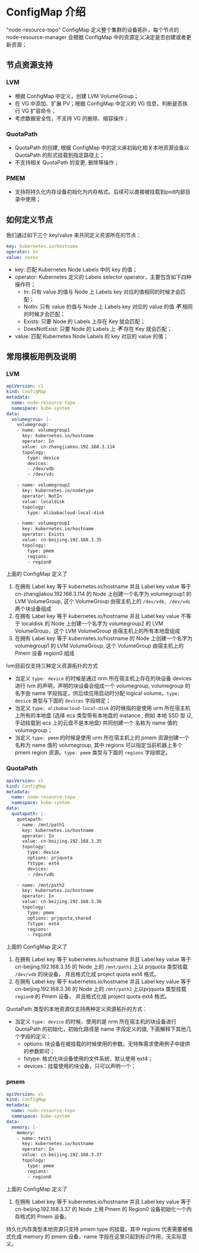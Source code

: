 # ConfigMap 介绍

"node-resource-topo" ConfigMap 定义整个集群的设备拓扑，每个节点的 node-resource-manager 会根据 ConfigMap 中的资源定义决定是否创建或者更新资源；

## 节点资源支持

### LVM
- 根据 ConfigMap 中定义，创建 LVM VolumeGroup；
- 在 VG 中添加、扩展 PV；根据 ConfigMap 中定义的 VG 信息，判断是否执行 VG 扩容命令；
- 考虑数据安全性，不支持 VG 的删除、缩容操作；

### QuotaPath
- QuotaPath 的创建, 根据 ConfigMap 中的定义来初始化相关本地资源设备以 QuotaPath 的形式挂载到指定路径上；
- 不支持相关 QuotaPath 的变更, 删除等操作；

### PMEM
- 支持将持久化内存设备初始化为内存格式。后续可以直接被挂载到pod内部目录中使用；

## 如何定义节点

我们通过如下三个 key/value 来共同定义资源所在的节点：

```yaml
key: kubernetes.io/hostname
operator: In
value: xxxxx
```
- key: 匹配 Kubernetes Node Labels 中的 key 的值；
- operator: Kubernetes 定义的 Labels selector operator，主要包含如下四种操作符；
    - In: 只有 value 的值与 Node 上 Labels key 对应的值相同的时候才会匹配；
    - NotIn: 只有 value 的值与 Node 上 Labels key 对应的 value 的值 ***不*** 相同的时候才会匹配；
    - Exists: 只要 Node 的 Labels 上存在 Key 就会匹配；
    - DoesNotExist: 只要 Node 的 Labels 上 ***不*** 存在 Key 就会匹配；
- value: 匹配 Kubernetes Node Labels 的 key 对应的 value 的值；

## 常用模板用例及说明

### LVM 

```yaml
apiVersion: v1
kind: ConfigMap
metadata:
  name: node-resource-topo
  namespace: kube-system
data:
  volumegroup: |-
    volumegroup:
    - name: volumegroup1
      key: kubernetes.io/hostname
      operator: In
      value: cn-zhangjiakou.192.168.3.114
      topology:
        type: device
        devices:
        - /dev/vdb
        - /dev/vdc

    - name: volumegroup2
      key: kubernetes.io/nodetype
      operator: NotIn
      value: localdisk
      topology:
        type: alibabacloud-local-disk

    - name: volumegroup1
      key: kubernetes.io/hostname
      operator: Exists
      value: cn-beijing.192.168.3.35
      topology:
        type: pmem
        regions:
        - region0
```
上面的 ConfigMap 定义了
1. 在拥有 Label key 等于 kubernetes.io/hostname 并且 Label key value 等于 cn-zhangjiakou.192.168.3.114 的 Node 上创建一个名字为 volumegroup1 的 LVM VolumeGroup, 这个 VolumeGroup 由宿主机上的 ```/dev/vdb, /dev/vdc``` 两个块设备组成
2. 在拥有 Label key 等于 kubernetes.io/hostname 并且 Label key value 不等于 localdisk 的 Node 上创建一个名字为 volumegroup2 的 LVM VolumeGroup，这个 LVM VolumeGroup 由宿主机上的所有本地盘组成
3. 在拥有 Label key 等于 kubernetes.io/hostname 的 Node 上创建一个名字为 volumegroup1 的 LVM VolumeGroup, 这个 VolumeGroup 由宿主机上的 Pmem 设备 region0 组成

lvm目前仅支持三种定义资源拓扑的方式
- 当定义 ```type: device``` 的时候是通过 nrm 所在宿主机上存在的块设备 devices 进行 lvm 的声明，声明的块设备会组成一个 volumegroup, volumegroup 的名字由 name 字段指定，供后续应用启动时分配 logical volume。```type: device``` 类型与下面的 ```devices``` 字段绑定；
- 当定义 ```type: alibabacloud-local-disk``` 的时候指的是使用 urm 所在宿主机上所有的本地盘 (选择 ecs 类型带有本地盘的 instance , 例如 本地 SSD 型 i2, 手动挂载到 ecs 上的云盘不是本地盘) 共同创建一个 名称为 name 值的 volumegroup；
- 当定义 ```type: pmem``` 的时候是使用 urm 所在宿主机上的 pmem 资源创建一个名称为 name 值的 volumegroup, 其中 regions 可以指定当前机器上多个 pmem region 资源。```type: pmem``` 类型与下面的 ```regions``` 字段绑定。

### QuotaPath

```yaml
apiVersion: v1
kind: ConfigMap
metadata:
  name: node-resource-topo
  namespace: kube-system
data:
  quotapath: |-
    quotapath:
    - name: /mnt/path1
      key: kubernetes.io/hostname
      operator: In
      value: cn-beijing.192.168.3.35
      topology:
        type: device
        options: prjquota
        fstype: ext4
        devices:
        - /dev/vdb

    - name: /mnt/path2
      key: kubernetes.io/hostname
      operator: In
      value: cn-beijing.192.168.3.36
      topology:
        type: pmem
        options: prjquota,shared
        fstype: ext4
        regions: 
        - region0
```
上面的 ConfigMap 定义了
1. 在拥有 Label key 等于 kubernetes.io/hostname 并且 Label key value 等于 cn-beijing.192.168.3.35 的 Node 上的 ```/mnt/path1``` 上以 prjquota 类型挂载 ```/dev/vdb``` 的块设备， 并且格式化成 project quota ext4 格式。
2. 在拥有 Label key 等于 kubernetes.io/hostname 并且 Label key value 等于 cn-beijing.192.168.3.36 的 Node 上的 ```/mnt/path2``` 上以prjquota 类型挂载 ```region0``` 的 Pmem 设备， 并且格式化成 project quota ext4 格式。

QuotaPath 类型的本地资源仅支持两种定义资源拓扑的方式：
- 当定义 ```type: device``` 的时候，使用的是 nrm 所在宿主机的块设备进行 QuotaPath 的初始化，初始化路径是 name 字段定义的值, 下面解释下其他几个字段的定义：
    - options: 块设备在被挂载的时候使用的参数。无特殊需求使用例子中提供的参数即可；
    - fstype: 格式化块设备使用的文件系统，默认使用 ext4；
    - devices：挂载使用的块设备，只可以声明一个；

### pmem

```yaml
apiVersion: v1
kind: ConfigMap
metadata:
  name: node-resource-topo
  namespace: kube-system
data:
  memory: |-
    memory:
    - name: test1
      key: kubernetes.io/hostname
      operator: In
      value: cn-beijing.192.168.3.37
      topology:
        type: pmem
        regions: 
        - region0
```

上面的 ConfigMap 定义了
1. 在拥有 Label key 等于 kubernetes.io/hostname 并且 Label key value 等于 cn-beijing.192.168.3.37 的 Node 上用 Pmem 的 Region0 设备初始化一个内存格式的 Pmem 设备。

持久化内存类型本地资源只支持 pmem type 的挂载，其中 regions 代表需要被格式化成 memory 的 pmem 设备，name 字段在这里只起到标识作用，无实际意义。
